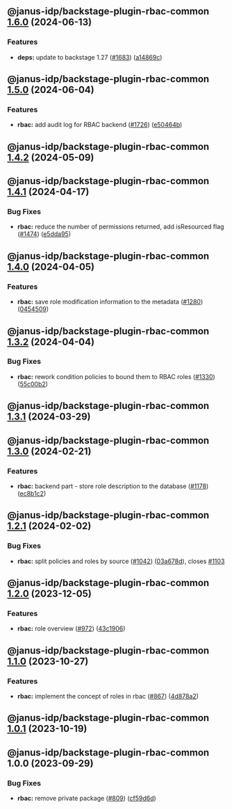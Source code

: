 ## @janus-idp/backstage-plugin-rbac-common [1.6.0](https://github.com/janus-idp/backstage-plugins/compare/@janus-idp/backstage-plugin-rbac-common@1.5.0...@janus-idp/backstage-plugin-rbac-common@1.6.0) (2024-06-13)


### Features

* **deps:** update to backstage 1.27 ([#1683](https://github.com/janus-idp/backstage-plugins/issues/1683)) ([a14869c](https://github.com/janus-idp/backstage-plugins/commit/a14869c3f4177049cb8d6552b36c3ffd17e7997d))

## @janus-idp/backstage-plugin-rbac-common [1.5.0](https://github.com/janus-idp/backstage-plugins/compare/@janus-idp/backstage-plugin-rbac-common@1.4.2...@janus-idp/backstage-plugin-rbac-common@1.5.0) (2024-06-04)


### Features

* **rbac:** add audit log for RBAC backend ([#1726](https://github.com/janus-idp/backstage-plugins/issues/1726)) ([e50464b](https://github.com/janus-idp/backstage-plugins/commit/e50464bcb38e9897ddfe208fdeef699e4bfeda3a))

## @janus-idp/backstage-plugin-rbac-common [1.4.2](https://github.com/janus-idp/backstage-plugins/compare/@janus-idp/backstage-plugin-rbac-common@1.4.1...@janus-idp/backstage-plugin-rbac-common@1.4.2) (2024-05-09)

## @janus-idp/backstage-plugin-rbac-common [1.4.1](https://github.com/janus-idp/backstage-plugins/compare/@janus-idp/backstage-plugin-rbac-common@1.4.0...@janus-idp/backstage-plugin-rbac-common@1.4.1) (2024-04-17)


### Bug Fixes

* **rbac:** reduce the number of permissions returned, add isResourced flag ([#1474](https://github.com/janus-idp/backstage-plugins/issues/1474)) ([e5dda95](https://github.com/janus-idp/backstage-plugins/commit/e5dda95bfc87d1d5d404726cbbe05c8bfdb73845))

## @janus-idp/backstage-plugin-rbac-common [1.4.0](https://github.com/janus-idp/backstage-plugins/compare/@janus-idp/backstage-plugin-rbac-common@1.3.2...@janus-idp/backstage-plugin-rbac-common@1.4.0) (2024-04-05)


### Features

* **rbac:** save role modification information to the metadata ([#1280](https://github.com/janus-idp/backstage-plugins/issues/1280)) ([0454509](https://github.com/janus-idp/backstage-plugins/commit/0454509e41db2ae332d1b2bf8f72d34241483efd))

## @janus-idp/backstage-plugin-rbac-common [1.3.2](https://github.com/janus-idp/backstage-plugins/compare/@janus-idp/backstage-plugin-rbac-common@1.3.1...@janus-idp/backstage-plugin-rbac-common@1.3.2) (2024-04-04)


### Bug Fixes

* **rbac:** rework condition policies to bound them to RBAC roles ([#1330](https://github.com/janus-idp/backstage-plugins/issues/1330)) ([55c00b2](https://github.com/janus-idp/backstage-plugins/commit/55c00b21b27b449cb0e5100c7b64a6ae742536ac))

## @janus-idp/backstage-plugin-rbac-common [1.3.1](https://github.com/janus-idp/backstage-plugins/compare/@janus-idp/backstage-plugin-rbac-common@1.3.0...@janus-idp/backstage-plugin-rbac-common@1.3.1) (2024-03-29)

## @janus-idp/backstage-plugin-rbac-common [1.3.0](https://github.com/janus-idp/backstage-plugins/compare/@janus-idp/backstage-plugin-rbac-common@1.2.1...@janus-idp/backstage-plugin-rbac-common@1.3.0) (2024-02-21)


### Features

* **rbac:** backend part - store role description to the database  ([#1178](https://github.com/janus-idp/backstage-plugins/issues/1178)) ([ec8b1c2](https://github.com/janus-idp/backstage-plugins/commit/ec8b1c27cce5c36997f84a068dc4cc5cc542f428))

## @janus-idp/backstage-plugin-rbac-common [1.2.1](https://github.com/janus-idp/backstage-plugins/compare/@janus-idp/backstage-plugin-rbac-common@1.2.0...@janus-idp/backstage-plugin-rbac-common@1.2.1) (2024-02-02)


### Bug Fixes

* **rbac:** split policies and roles by source ([#1042](https://github.com/janus-idp/backstage-plugins/issues/1042)) ([03a678d](https://github.com/janus-idp/backstage-plugins/commit/03a678d96deeb1d42448e94ac95d735e61393a40)), closes [#1103](https://github.com/janus-idp/backstage-plugins/issues/1103)

## @janus-idp/backstage-plugin-rbac-common [1.2.0](https://github.com/janus-idp/backstage-plugins/compare/@janus-idp/backstage-plugin-rbac-common@1.1.0...@janus-idp/backstage-plugin-rbac-common@1.2.0) (2023-12-05)


### Features

* **rbac:** role overview ([#972](https://github.com/janus-idp/backstage-plugins/issues/972)) ([43c1906](https://github.com/janus-idp/backstage-plugins/commit/43c19064e9477a5449ff5d56b00efe27cf640c27))

## @janus-idp/backstage-plugin-rbac-common [1.1.0](https://github.com/janus-idp/backstage-plugins/compare/@janus-idp/backstage-plugin-rbac-common@1.0.1...@janus-idp/backstage-plugin-rbac-common@1.1.0) (2023-10-27)


### Features

* **rbac:** implement the concept of roles in rbac ([#867](https://github.com/janus-idp/backstage-plugins/issues/867)) ([4d878a2](https://github.com/janus-idp/backstage-plugins/commit/4d878a29babd86bd7896d69e6b2b63392b6e6cc8))

## @janus-idp/backstage-plugin-rbac-common [1.0.1](https://github.com/janus-idp/backstage-plugins/compare/@janus-idp/backstage-plugin-rbac-common@1.0.0...@janus-idp/backstage-plugin-rbac-common@1.0.1) (2023-10-19)

## @janus-idp/backstage-plugin-rbac-common 1.0.0 (2023-09-29)


### Bug Fixes

* **rbac:** remove private package ([#809](https://github.com/janus-idp/backstage-plugins/issues/809)) ([cf59d6d](https://github.com/janus-idp/backstage-plugins/commit/cf59d6d1c5a65363a7ccdd7490d3148d665e7d46))
